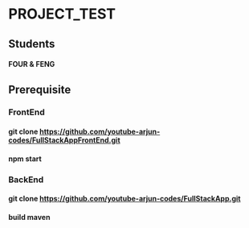 # PROJECT_TEST

## Students
#### FOUR & FENG

## Prerequisite
### FrontEnd
#### git clone https://github.com/youtube-arjun-codes/FullStackAppFrontEnd.git 
#### npm start

### BackEnd
####  git clone https://github.com/youtube-arjun-codes/FullStackApp.git
#### build maven